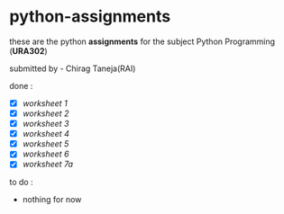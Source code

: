 # python-assignments

these are the python **assignments** for the subject Python Programming (**URA302**)

submitted by - Chirag Taneja(RAI)

done :
- [x] *worksheet 1*
- [x] *worksheet 2*
- [x] *worksheet 3*
- [x] *worksheet 4*
- [x] *worksheet 5*
- [x] *worksheet 6*
- [x] *worksheet 7a*

to do :
- nothing for now
